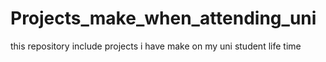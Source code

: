# Projects_make_when_attending_uni
this repository include projects i have make on my uni student life time
